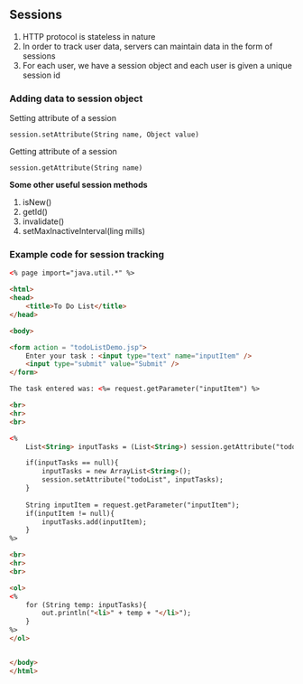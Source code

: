 ## Sessions

1. HTTP protocol is stateless in nature
2. In order to track user data, servers can maintain data in the form of sessions
3. For each user, we have a session object and each user is given a unique session id

### Adding data to session object

Setting attribute of a session
```
session.setAttribute(String name, Object value)
```

Getting attribute of a session
```
session.getAttribute(String name)
```

**Some other useful session methods**

1. isNew()
2. getId()
3. invalidate()
4. setMaxInactiveInterval(ling mills)


### Example code for session tracking

```html
<% page import="java.util.*" %>

<html>
<head>
	<title>To Do List</title>
</head>

<body>

<form action = "todoListDemo.jsp">
	Enter your task : <input type="text" name="inputItem" />
	<input type="submit" value="Submit" />
</form>

The task entered was: <%= request.getParameter("inputItem") %>

<br>
<hr>
<br>

<% 
	List<String> inputTasks = (List<String>) session.getAttribute("todoList");

	if(inputTasks == null){
		inputTasks = new ArrayList<String>();
		session.setAttribute("todoList", inputTasks);
	}
	
	String inputItem = request.getParameter("inputItem");
	if(inputItem != null){
		inputTasks.add(inputItem);
	}
%>

<br>
<hr>
<br>

<ol>
<%
	for (String temp: inputTasks){
		out.println("<li>" + temp + "</li>");
	}
%>
</ol>


</body>
</html>
```

